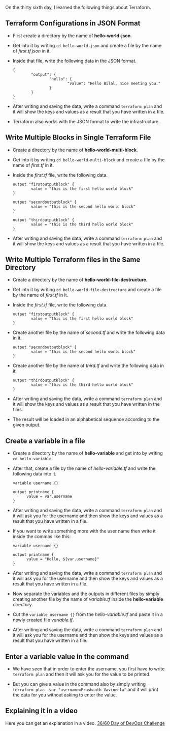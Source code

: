 On the thirty sixth day, I learned the following things about Terraform.

## Terraform Configurations in JSON Format

- First create a directory by the name of **hello-world-json**.

- Get into it by writing `cd hello-world-json` and create a file by the name of *first.tf.json* in it.

- Inside that file, write the following data in the JSON format.

      {
              "output": {
                      "hello": {
                              "value": "Hello Bilal, nice meeting you."
                      }
              }
      }

- After writing and saving the data, write a command `terraform plan` and it will show the keys and values as a result that you have written in a file.

- Terraform also works with the JSON format to write the infrastructure.

## Write Multiple Blocks in Single Terraform File

- Create a directory by the name of **hello-world-multi-block**.

- Get into it by writing `cd hello-world-multi-block` and create a file by the name of *first.tf* in it.

- Inside the *first.tf* file, write the following data.

      output "firstoutputblock" {
              value = "this is the first hello world block"
      }

      output "secondoutputblock" {
              value = "this is the second hello world block"
      }

      output "thirdoutputblock" {
              value = "this is the third hello world block"
      }

- After writing and saving the data, write a command `terraform plan` and it will show the keys and values as a result that you have written in a file.

## Write Multiple Terraform files in the Same Directory

- Create a directory by the name of **hello-world-file-destructure**.

- Get into it by writing `cd hello-world-file-destructure` and create a file by the name of *first.tf* in it.

- Inside the *first.tf* file, write the following data.

      output "firstoutputblock" {
              value = "this is the first hello world block"
      }

- Create another file by the name of *second.tf* and write the following data in it.

      output "secondoutputblock" {
              value = "this is the second hello world block"
      }

- Create another file by the name of *third.tf* and write the following data in it.

      output "thirdoutputblock" {
              value = "this is the third hello world block"
      }

- After writing and saving the data, write a command `terraform plan` and it will show the keys and values as a result that you have written in the files.

- The result will be loaded in an alphabetical sequence according to the given output.

## Create a variable in a file

- Create a directory by the name of **hello-variable** and get into by writing `cd hello-variable`.

- After that, create a file by the name of *hello-variable.tf* and write the following data into it.

      variable username {}

      output printname {
            value = var.username
      }

- After writing and saving the data, write a command `terraform plan` and it will ask you for the username and then show the keys and values as a result that you have written in a file.

- If you want to write something more with the user name then write it inside the commas like this:

      variable username {}

      output printname {
            value = "Hello, ${var.username}"
      }

- After writing and saving the data, write a command `terraform plan` and it will ask you for the username and then show the keys and values as a result that you have written in a file.

- Now separate the variables and the outputs in different files by simply creating another file by the name of *variable.tf* inside the **hello-variable** directory.

- Cut the `variable username {}` from the *hello-variable.tf* and paste it in a newly created file *variable.tf*.

- After writing and saving the data, write a command `terraform plan` and it will ask you for the username and then show the keys and values as a result that you have written in a file.

## Enter a variable value in the command

- We have seen that in order to enter the username, you first have to write `terraform plan` and then it will ask you for the value to be printed.

- But you can give a value in the command also by simply writing `terraform plan -var "username=Prashanth Vavineela"` and it will print the data for you without asking to enter the value.

## **Explaining it in a video**

Here you can get an explanation in a video. [36/60 Day of DevOps Challenge](https://www.youtube.com/watch?v=9zsbSwEyLkw&list=PLptbpfKzsc3BtEki4tHQm5Xmpj8w1_JlM&index=34)